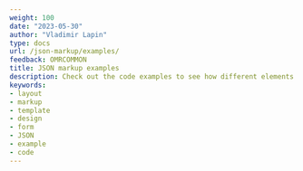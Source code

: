 ```yaml
---
weight: 100
date: "2023-05-30"
author: "Vladimir Lapin"
type: docs
url: /json-markup/examples/
feedback: OMRCOMMON
title: JSON markup examples
description: Check out the code examples to see how different elements can be used and combined with each other.
keywords:
- layout
- markup
- template
- design
- form
- JSON
- example
- code
---
```

